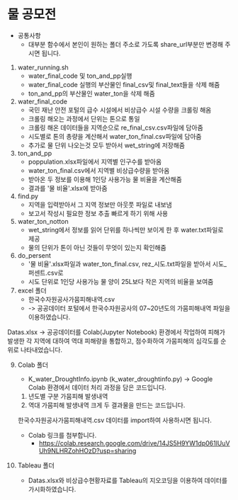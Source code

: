 # 물 공모전
- 공통사항 
    - 대부분 함수에서 본인이 원하는 폴더 주소로 가도록 share_url부분만 변경해 주시면 됩니다.
1. water_running.sh
    - water_final_code 및 ton_and_pp실행
    - water_final_code 실행의 부산물인 final_csv및 final_text들을 삭제 해줌
    - ton_and_pp의 부산물인 water_ton을 삭제 해줌
2. water_final_code
    - 국민 재난 안전 포털의 급수 시설에서 비상급수 시설 수량을 크롤링 해옴
    - 크롤링 해오는 과정에서 단위는 톤으로 통일
    - 크롤링 해온 데이터들을 지역순으로 re_final_csv.csv파일에 담아줌
    - 시도별로 톤의 총량을 계산해서 water_ton_final.csv파일에 담아줌
    - 추가로 물 단위 나오는것 모두 받아서 wet_string에 저장해줌
4. ton_and_pp
    - poppulation.xlsx파일에서 지역별 인구수를 받아옴
    - water_ton_final.csv에서 지역별 비상급수량을 받아옴
    - 받아온 두 정보를 이용해 1인당 사용가능 물 비율을 계산해줌
    - 결과를 '물 비율'.xlsx에 받아줌
5. find.py
    - 지역을 입력받아서 그 지역 정보만 아웃풋 파일로 내보냄
    - 보고서 작성시 필요한 정보 추출 빠르게 하기 위해 사용
6. water_ton_notton
    - wet_string에서 정보를 읽어 단위를 하나씩만 보이게 한 후 water.txt파일로 제공
    - 물의 단위가 톤이 아닌 것들이 무엇이 있는지 확인해줌
7. do_persent
    - '물 비율'.xlsx파일과 water_ton_final.csv, rez_시도.txt파일을 받아서 시도_퍼센트.csv로 
    - 시도 단위로 1인당 사용가능 물 양이 25L보다 작은 지역의 비율을 보여줌
8. excel 폴더
    - 한국수자원공사가뭄피해내역.csv
    - -> 공공데이터 포털에서 한국수자원공사의 07~20년도의 가뭄피해내역 파일을 이용하였습니다.

Datas.xlsx
    -> 공공데이터를 Colab(Jupyter Notebook) 환경에서 작업하여 피해가 발생한 각 지역에 대하여 역대 피해량을 통합하고, 점수화하여 가뭄피해의 심각도를 순위로 나타내었습니다.

9. Colab 폴더

    - K_water_DroughtInfo.ipynb (k_water_droughtinfo.py)
    -> Google Colab 환경에서 데이터 처리 과정을 담은 코드입니다.
   1. 년도별 구분 가뭄피해 발생내역
   2. 역대 가뭄피해 발생내역
   크게 두 결과물을 만드는 코드입니다.

   한국수자원공사가뭄피해내역.csv 데이터를 import하여 사용하시면 됩니다.


    - Colab 링크를 첨부합니다.
        - https://colab.research.google.com/drive/14JS5H9YW1dp061lUuVUh9NLHRZohHOzD?usp=sharing


10. Tableau 폴더

    - Datas.xlsx와 비상급수현황자료를 Tableau의 지오코딩을 이용하여 데이터를 가시화하였습니다.
